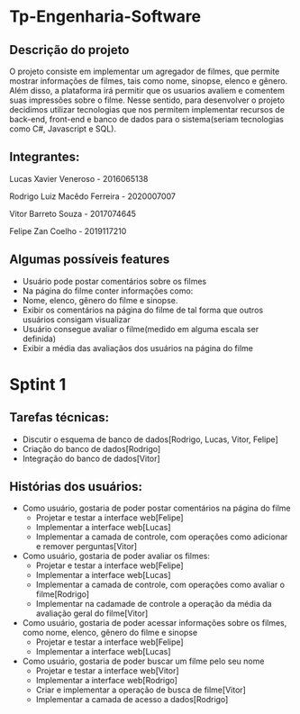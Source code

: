 # Tp-Engenharia-Software

## Descrição do projeto
O projeto consiste em implementar um agregador de filmes, que permite mostrar informações de filmes, tais como nome, sinopse, elenco e gênero. Além disso, a plataforma irá permitir que os usuarios avaliem e comentem suas impressões sobre o filme. Nesse sentido, para desenvolver o projeto decidimos utilizar tecnologias que nos permitem implementar recursos de back-end, front-end e banco de dados para o sistema(seriam tecnologias como C#, Javascript e SQL).


## Integrantes:

Lucas Xavier Veneroso - 2016065138

Rodrigo Luiz Macêdo Ferreira - 2020007007

Vitor Barreto Souza - 2017074645

Felipe Zan Coelho - 2019117210

## Algumas possíveis features
- Usuário pode postar comentários sobre os filmes
- Na página do filme conter informações como:
-   Nome, elenco, gênero do filme e sinopse.
- Exibir os comentários na página do filme de tal forma que outros usuários consigam visualizar
- Usuário consegue avaliar o filme(medido em alguma escala ser definida)
- Exibir a média das avaliaçãos dos usuários na página do filme

# Sptint 1
## Tarefas técnicas:
- Discutir o esquema de banco de dados[Rodrigo, Lucas, Vitor, Felipe]
- Criação do banco de dados[Rodrigo]
- Integração do banco de dados[Vitor]

## Histórias dos usuários:
- Como usuário, gostaria de poder postar comentários na página do filme
  * Projetar e testar a interface web[Felipe]
  * Implementar a interface web[Lucas]
  * Implementar a camada de controle, com operações como adicionar e remover perguntas[Vitor]
- Como usuário, gostaria de poder avaliar os filmes:
  * Projetar e testar a interface web[Felipe]
  * Implementar a interface web[Lucas]
  * Implementar a camada de controle, com operações como avaliar o filme[Rodrigo]
  * Implementar na cadamade de controle a operação da média da avaliação geral do filme[Vitor]
- Como usuário, gostaria de poder acessar informações sobre os filmes, como nome, elenco, gênero do filme e sinopse
  * Projetar e testar a interface web[Felipe]
  * Implementar a interface web[Lucas]
- Como usuário, gostaria de poder buscar um filme pelo seu nome
  * Projetar e testar a interface web[Vitor]
  * Implementar a interface web[Rodrigo]
  * Criar e implementar a operação de busca de filme[Vitor]
  * Implementar a camada de acesso a dados[Rodrigo]

